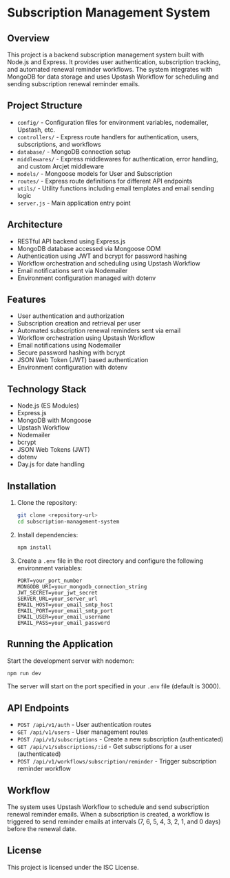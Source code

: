 # Subscription Management System

## Overview

This project is a backend subscription management system built with Node.js and Express. It provides user authentication, subscription tracking, and automated renewal reminder workflows. The system integrates with MongoDB for data storage and uses Upstash Workflow for scheduling and sending subscription renewal reminder emails.

## Project Structure

- `config/` - Configuration files for environment variables, nodemailer, Upstash, etc.
- `controllers/` - Express route handlers for authentication, users, subscriptions, and workflows
- `database/` - MongoDB connection setup
- `middlewares/` - Express middlewares for authentication, error handling, and custom Arcjet middleware
- `models/` - Mongoose models for User and Subscription
- `routes/` - Express route definitions for different API endpoints
- `utils/` - Utility functions including email templates and email sending logic
- `server.js` - Main application entry point

## Architecture

- RESTful API backend using Express.js
- MongoDB database accessed via Mongoose ODM
- Authentication using JWT and bcrypt for password hashing
- Workflow orchestration and scheduling using Upstash Workflow
- Email notifications sent via Nodemailer
- Environment configuration managed with dotenv

## Features

- User authentication and authorization
- Subscription creation and retrieval per user
- Automated subscription renewal reminders sent via email
- Workflow orchestration using Upstash Workflow
- Email notifications using Nodemailer
- Secure password hashing with bcrypt
- JSON Web Token (JWT) based authentication
- Environment configuration with dotenv

## Technology Stack

- Node.js (ES Modules)
- Express.js
- MongoDB with Mongoose
- Upstash Workflow
- Nodemailer
- bcrypt
- JSON Web Tokens (JWT)
- dotenv
- Day.js for date handling

## Installation

1. Clone the repository:

   ```bash
   git clone <repository-url>
   cd subscription-management-system
   ```
2. Install dependencies:

   ```bash
   npm install
   ```
3. Create a `.env` file in the root directory and configure the following environment variables:

   ```
   PORT=your_port_number
   MONGODB_URI=your_mongodb_connection_string
   JWT_SECRET=your_jwt_secret
   SERVER_URL=your_server_url
   EMAIL_HOST=your_email_smtp_host
   EMAIL_PORT=your_email_smtp_port
   EMAIL_USER=your_email_username
   EMAIL_PASS=your_email_password
   ```

## Running the Application

Start the development server with nodemon:

```bash
npm run dev
```

The server will start on the port specified in your `.env` file (default is 3000).

## API Endpoints

- `POST /api/v1/auth` - User authentication routes
- `GET /api/v1/users` - User management routes
- `POST /api/v1/subscriptions` - Create a new subscription (authenticated)
- `GET /api/v1/subscriptions/:id` - Get subscriptions for a user (authenticated)
- `POST /api/v1/workflows/subscription/reminder` - Trigger subscription reminder workflow

## Workflow

The system uses Upstash Workflow to schedule and send subscription renewal reminder emails. When a subscription is created, a workflow is triggered to send reminder emails at intervals (7, 6, 5, 4, 3, 2, 1, and 0 days) before the renewal date.

## License

This project is licensed under the ISC License.

